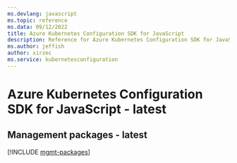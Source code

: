 ```yaml
---
ms.devlang: javascript
ms.topic: reference
ms.data: 09/12/2022
title: Azure Kubernetes Configuration SDK for JavaScript
description: Reference for Azure Kubernetes Configuration SDK for JavaScript
ms.author: jeffish
author: xirzec
ms.service: kubernetesconfiguration
---
```

# Azure Kubernetes Configuration SDK for JavaScript - latest

## Management packages - latest
[!INCLUDE [mgmt-packages](kubernetes-configuration-mgmt-index.md)]